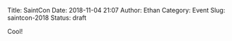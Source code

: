 Title: SaintCon
Date: 2018-11-04 21:07
Author: Ethan
Category: Event
Slug: saintcon-2018
Status: draft



Cool!

